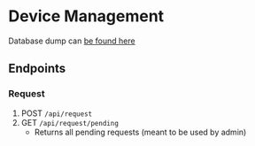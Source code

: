 # Device Management

Database dump can [be found here](https://github.com/kaustubh-ex2/device_schema/tree/dm_kaustubh)

## Endpoints

### Request

1. POST `/api/request`
2. GET `/api/request/pending`
    * Returns all pending requests (meant to be used by admin)
